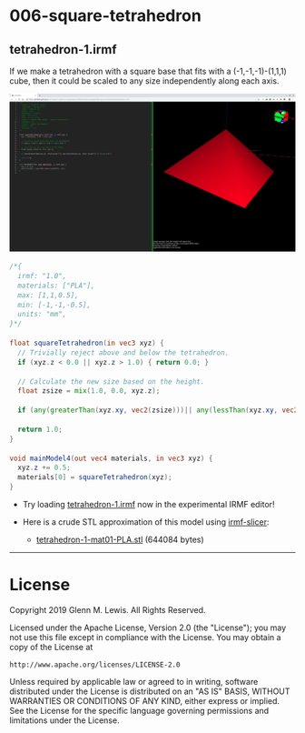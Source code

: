 # 006-square-tetrahedron

## tetrahedron-1.irmf

If we make a tetrahedron with a square base that fits with a (-1,-1,-1)-(1,1,1)
cube, then it could be scaled to any size independently along each axis.

![tetrahedron-1.png](tetrahedron-1.png)

```glsl
/*{
  irmf: "1.0",
  materials: ["PLA"],
  max: [1,1,0.5],
  min: [-1,-1,-0.5],
  units: "mm",
}*/

float squareTetrahedron(in vec3 xyz) {
  // Trivially reject above and below the tetrahedron.
  if (xyz.z < 0.0 || xyz.z > 1.0) { return 0.0; }
  
  // Calculate the new size based on the height.
  float zsize = mix(1.0, 0.0, xyz.z);
  
  if (any(greaterThan(xyz.xy, vec2(zsize)))|| any(lessThan(xyz.xy, vec2(-zsize)))) { return 0.0; }
  
  return 1.0;
}

void mainModel4(out vec4 materials, in vec3 xyz) {
  xyz.z += 0.5;
  materials[0] = squareTetrahedron(xyz);
}
```

* Try loading [tetrahedron-1.irmf](https://gmlewis.github.io/irmf-editor/?s=github.com/gmlewis/irmf/blob/master/examples/006-square-tetrahedron/tetrahedron-1.irmf) now in the experimental IRMF editor!

* Here is a crude STL approximation of this model
  using [irmf-slicer](https://github.com/gmlewis/irmf-slicer):
  - [tetrahedron-1-mat01-PLA.stl](tetrahedron-1-mat01-PLA.stl) (644084 bytes)

----------------------------------------------------------------------

# License

Copyright 2019 Glenn M. Lewis. All Rights Reserved.

Licensed under the Apache License, Version 2.0 (the "License");
you may not use this file except in compliance with the License.
You may obtain a copy of the License at

    http://www.apache.org/licenses/LICENSE-2.0

Unless required by applicable law or agreed to in writing, software
distributed under the License is distributed on an "AS IS" BASIS,
WITHOUT WARRANTIES OR CONDITIONS OF ANY KIND, either express or implied.
See the License for the specific language governing permissions and
limitations under the License.
